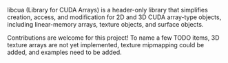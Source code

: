 libcua (Library for CUDA Arrays) is a header-only library that simplifies
creation, access, and modification for 2D and 3D CUDA array-type objects,
including linear-memory arrays, texture objects, and surface objects.

Contributions are welcome for this project! To name a few TODO items, 3D texture
arrays are not yet implemented, texture mipmapping could be added, and examples
need to be added.

